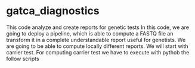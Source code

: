 # gatca_diagnostics
This code analyze and create reports for genetic tests
In this code, we are going to deploy a pipeline, which is able to compute a FASTQ file an transform it in a complete understandable report useful for genetists. 
We are going to be able to compute locally different reports. 
We will start with carrier test. For computing carrier test we have to execute with pythob the follow scripts 
